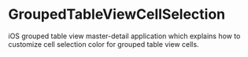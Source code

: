 GroupedTableViewCellSelection
=============================

iOS grouped table view master-detail application which explains how to customize cell selection color for grouped table view cells.
